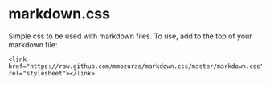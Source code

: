 # markdown.css

Simple css to be used with markdown files. To use, add to the top of your markdown file:
```
<link href="https://raw.github.com/mmozuras/markdown.css/master/markdown.css" rel="stylesheet"></link>
```

